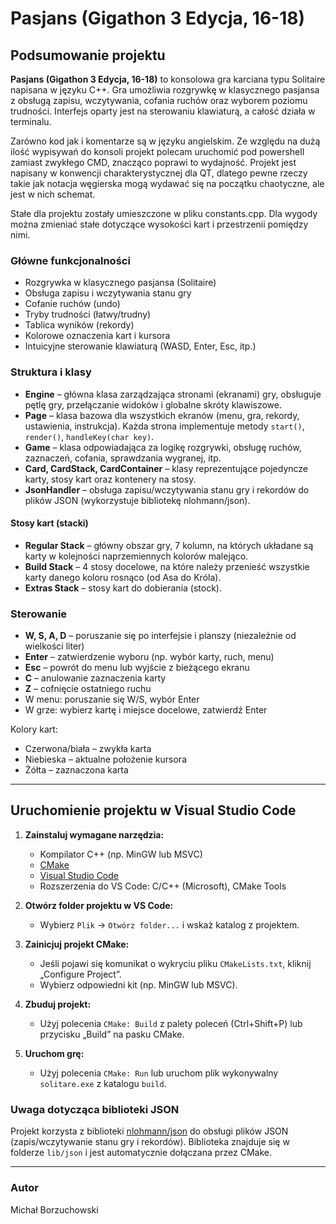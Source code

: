 # Pasjans (Gigathon 3 Edycja, 16-18)

## Podsumowanie projektu

**Pasjans (Gigathon 3 Edycja, 16-18)** to konsolowa gra karciana typu Solitaire napisana w języku C++. Gra umożliwia rozgrywkę w klasycznego pasjansa z obsługą zapisu, wczytywania, cofania ruchów oraz wyborem poziomu trudności. Interfejs oparty jest na sterowaniu klawiaturą, a całość działa w terminalu.

Zarówno kod jak i komentarze są w języku angielskim.
Ze względu na dużą ilość wypisywań do konsoli projekt polecam uruchomić pod powershell zamiast zwykłego CMD, znacząco poprawi to wydajność.
Projekt jest napisany w konwencji charakterystycznej dla QT, dlatego pewne rzeczy takie jak notacja węgierska mogą wydawać się na początku chaotyczne, ale jest w nich schemat.

Stałe dla projektu zostały umieszczone w pliku constants.cpp. Dla wygody można zmieniać stałe dotyczące wysokości kart i przestrzenii pomiędzy nimi.

### Główne funkcjonalności

- Rozgrywka w klasycznego pasjansa (Solitaire)
- Obsługa zapisu i wczytywania stanu gry
- Cofanie ruchów (undo)
- Tryby trudności (łatwy/trudny)
- Tablica wyników (rekordy)
- Kolorowe oznaczenia kart i kursora
- Intuicyjne sterowanie klawiaturą (WASD, Enter, Esc, itp.)

### Struktura i klasy

- **Engine** – główna klasa zarządzająca stronami (ekranami) gry, obsługuje pętlę gry, przełączanie widoków i globalne skróty klawiszowe.
- **Page** – klasa bazowa dla wszystkich ekranów (menu, gra, rekordy, ustawienia, instrukcja). Każda strona implementuje metody `start()`, `render()`, `handleKey(char key)`.
- **Game** – klasa odpowiadająca za logikę rozgrywki, obsługę ruchów, zaznaczeń, cofania, sprawdzania wygranej, itp.
- **Card, CardStack, CardContainer** – klasy reprezentujące pojedyncze karty, stosy kart oraz kontenery na stosy.
- **JsonHandler** – obsługa zapisu/wczytywania stanu gry i rekordów do plików JSON (wykorzystuje bibliotekę nlohmann/json).

#### Stosy kart (stacki)

- **Regular Stack** – główny obszar gry, 7 kolumn, na których układane są karty w kolejności naprzemiennych kolorów malejąco.
- **Build Stack** – 4 stosy docelowe, na które należy przenieść wszystkie karty danego koloru rosnąco (od Asa do Króla).
- **Extras Stack** – stosy kart do dobierania (stock).

### Sterowanie

- **W, S, A, D** – poruszanie się po interfejsie i planszy (niezależnie od wielkości liter)
- **Enter** – zatwierdzenie wyboru (np. wybór karty, ruch, menu)
- **Esc** – powrót do menu lub wyjście z bieżącego ekranu
- **C** – anulowanie zaznaczenia karty
- **Z** – cofnięcie ostatniego ruchu
- W menu: poruszanie się W/S, wybór Enter
- W grze: wybierz kartę i miejsce docelowe, zatwierdź Enter

Kolory kart:
- Czerwona/biała – zwykła karta
- Niebieska – aktualne położenie kursora
- Żółta – zaznaczona karta

---

## Uruchomienie projektu w Visual Studio Code

1. **Zainstaluj wymagane narzędzia:**
   - Kompilator C++ (np. MinGW lub MSVC)
   - [CMake](https://cmake.org/)
   - [Visual Studio Code](https://code.visualstudio.com/)
   - Rozszerzenia do VS Code: C/C++ (Microsoft), CMake Tools

2. **Otwórz folder projektu w VS Code:**
   - Wybierz `Plik` → `Otwórz folder...` i wskaż katalog z projektem.

3. **Zainicjuj projekt CMake:**
   - Jeśli pojawi się komunikat o wykryciu pliku `CMakeLists.txt`, kliknij „Configure Project”.
   - Wybierz odpowiedni kit (np. MinGW lub MSVC).

4. **Zbuduj projekt:**
   - Użyj polecenia `CMake: Build` z palety poleceń (Ctrl+Shift+P) lub przycisku „Build” na pasku CMake.

5. **Uruchom grę:**
   - Użyj polecenia `CMake: Run` lub uruchom plik wykonywalny `solitare.exe` z katalogu `build`.

### Uwaga dotycząca biblioteki JSON

Projekt korzysta z biblioteki [nlohmann/json](https://github.com/nlohmann/json) do obsługi plików JSON (zapis/wczytywanie stanu gry i rekordów). Biblioteka znajduje się w folderze `lib/json` i jest automatycznie dołączana przez CMake.

---

### Autor

Michał Borzuchowski